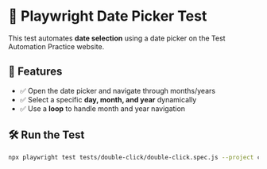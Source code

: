 # 📅 Playwright Date Picker Test

This test automates **date selection** using a date picker on the Test Automation Practice website.

## 📌 Features

- ✅ Open the date picker and navigate through months/years
- ✅ Select a specific **day, month, and year** dynamically
- ✅ Use a **loop** to handle month and year navigation

## 🛠 Run the Test

```sh
npx playwright test tests/double-click/double-click.spec.js --project chromium --headed
```
